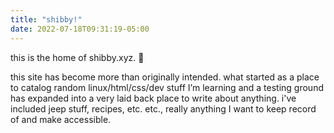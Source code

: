 ```yaml
---
title: "shibby!"
date: 2022-07-18T09:31:19-05:00
---
```


this is the home of shibby.xyz. 🤙

this site has become more than originally intended. what started as a place to catalog random linux/html/css/dev stuff I’m learning and a testing ground has expanded into a very laid back place to write about anything. i've included jeep stuff, recipes, etc. etc., really anything I want to keep record of and make accessible. 

